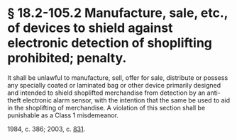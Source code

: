 # § 18.2-105.2 Manufacture, sale, etc., of devices to shield against electronic detection of shoplifting prohibited; penalty.

<p>It shall be unlawful to manufacture, sell, offer for sale, distribute or possess any specially coated or laminated bag or other device primarily designed and intended to shield shoplifted merchandise from detection by an anti-theft electronic alarm sensor, with the intention that the same be used to aid in the shoplifting of merchandise. A violation of this section shall be punishable as a Class 1 misdemeanor.</p><p>1984, c. 386; 2003, c. <a href='http://lis.virginia.gov/cgi-bin/legp604.exe?031+ful+CHAP0831'>831</a>.</p>